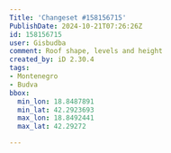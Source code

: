 ```yaml
---
Title: 'Changeset #158156715'
PublishDate: 2024-10-21T07:26:26Z
id: 158156715
user: Gisbudba
comment: Roof shape, levels and height
created_by: iD 2.30.4
tags:
- Montenegro
- Budva
bbox:
  min_lon: 18.8487891
  min_lat: 42.2923693
  max_lon: 18.8492441
  max_lat: 42.29272

---
```

